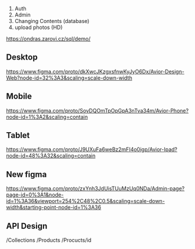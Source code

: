 1. Auth
2. Admin
3. Changing Contents (database)
4. upload photos (HD)

https://ondras.zarovi.cz/sql/demo/


## Desktop
https://www.figma.com/proto/dkXwcJKzgxsfnwKyJyO6Dx/Avior-Design-Web?node-id=32%3A3&scaling=scale-down-width

## Mobile
https://www.figma.com/proto/SovDQOmTpOpGpA3nTva34m/Avior-Phone?node-id=1%3A2&scaling=contain

## Tablet
https://www.figma.com/proto/J9UXuFa6weBz2mFI4o0igp/Avior-Ipad?node-id=48%3A32&scaling=contain

## New figma
https://www.figma.com/proto/zxYnh3JdUisTUuMzUq0NDa/Admin-page?page-id=0%3A1&node-id=1%3A36&viewport=254%2C48%2C0.5&scaling=scale-down-width&starting-point-node-id=1%3A36

## API Design
/Collections
/Products
/Procucts/id
